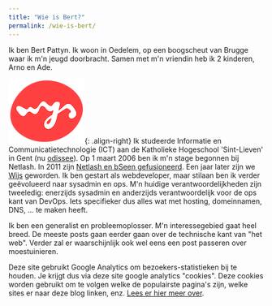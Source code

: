 ```yaml
---
title: "Wie is Bert?"
permalink: /wie-is-bert/
---
```


Ik ben Bert Pattyn. Ik woon in Oedelem, op een boogscheut van Brugge waar ik m'n jeugd doorbracht. Samen met m'n vriendin heb ik 2 kinderen, Arno en Ade.

![Wijs Logo](/assets/images/wijs-logo-small.png){: .align-right} Ik studeerde Informatie en Communicatietechnologie (ICT) aan de Katholieke Hogeschool 'Sint-Lieven' in Gent (nu [odissee](https://www.odisee.be/nl/elektronica-ict)). Op 1 maart 2006 ben ik m'n stage begonnen bij Netlash. In 2011 zijn [Netlash en bSeen gefusioneerd](https://wijs.be/nl/inzichten/artikels/fusie-binnen-de-belgische-internetsector-bseen-en-netlash-worden-en-bedrijf).
Een jaar later zijn we [Wijs](https://wijs.be/nl/inzichten/artikels/nieuwe-naam-voor-netlash-bseen-wijs) geworden. Ik ben gestart als webdeveloper, maar stilaan ben ik verder geëvolueerd naar sysadmin en ops. M'n huidige verantwoordelijkheden zijn tweeledig: enerzijds sysadmin en anderzijds verantwoordelijk voor de ops kant van DevOps. Iets specifieker dus alles wat met hosting, domeinnamen, DNS, ... te maken heeft.

Ik ben een generalist en probleemoplosser. M'n interessegebied gaat heel breed. De meeste posts gaan eerder gaan over de technische kant van "het web". Verder zal er waarschijnlijk ook wel eens een post passeren over moestuinieren.

Deze site gebruikt Google Analytics om bezoekers-statistieken bij te houden. Je krijgt dus via deze site google analytics "cookies". Deze cookies worden gebruikt om te volgen welke de populairste pagina's zijn, welke sites er naar deze blog linken, enz. [Lees er hier meer over](https://support.google.com/analytics/answer/6004245?hl=nl).

